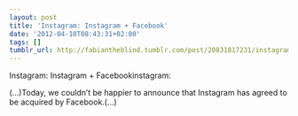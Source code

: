 ```yaml
---
layout: post
title: 'Instagram: Instagram + Facebook'
date: '2012-04-10T08:43:31+02:00'
tags: []
tumblr_url: http://fabiantheblind.tumblr.com/post/20831817231/instagram-instagram-facebook
---
```

Instagram: Instagram + Facebookinstagram:



(…)Today, we couldn’t be happier to announce that Instagram has agreed to be acquired by Facebook.(…)


